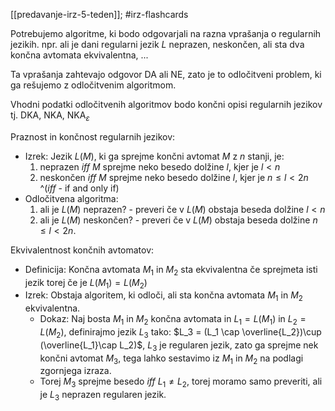 [[predavanje-irz-5-teden]]; #irz-flashcards 

Potrebujemo algoritme, ki bodo odgovarjali na razna vprašanja o regularnih jezikih. npr. ali je dani regularni jezik $L$ neprazen, neskončen, ali sta dva končna avtomata ekvivalentna, ...

Ta vprašanja zahtevajo odgovor DA ali NE, zato je to odločitveni problem, ki ga rešujemo z odločitvenim algoritmom.

Vhodni podatki odločitvenih algoritmov bodo končni opisi regularnih jezikov tj. DKA, NKA, NKA$_\varepsilon$ 

Praznost in končnost regularnih jezikov:
- Izrek: Jezik $L(M)$, ki ga sprejme končni avtomat $M$ z $n$ stanji, je:
	1) neprazen $iff$ $M$ sprejme neko besedo dolžine $l$, kjer je $l < n$
	2) neskončen $iff$ $M$ sprejme neko besedo dolžine $l$, kjer je $n \leq l < 2n$ 
	^($iff$ - if and only if)
- Odločitvena algoritma: 
	1) ali je $L(M)$ neprazen? - preveri če v $L(M)$ obstaja beseda dolžine $l < n$
	2) ali je $L(M)$ neskončen? - preveri če v $L(M)$ obstaja beseda dolžine $n \leq l < 2n$.

Ekvivalentnost končnih avtomatov:
- Definicija: Končna avtomata $M_1$ in $M_2$ sta ekvivalentna če sprejmeta isti jezik torej če je $L(M_1)=L(M_2)$
- Izrek: Obstaja algoritem, ki odloči, ali sta končna avtomata $M_1$ in $M_2$ ekvivalentna.
	- Dokaz: Naj bosta $M_1$ in $M_2$ končna avtomata in $L_1 = L(M_1)$ in $L_2 = L(M_2)$, definirajmo jezik $L_3$ tako: $L_3 = (L_1 \cap \overline{L_2})\cup (\overline{L_1}\cap L_2)$, $L_3$ je regularen jezik, zato ga sprejme nek končni avtomat $M_3$, tega lahko sestavimo iz $M_1$ in $M_2$ na podlagi zgornjega izraza. 
	- Torej $M_3$ sprejme besedo $iff \ L_1 \neq L_2$, torej moramo samo preveriti, ali je $L_3$ neprazen regularen jezik.